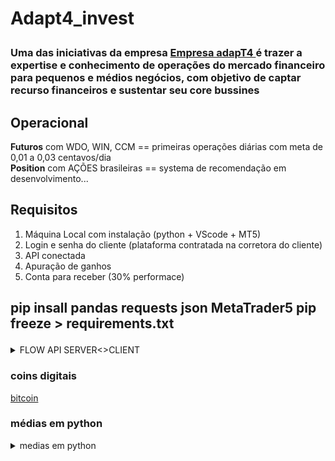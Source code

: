<h1>Adapt4_invest<p>
  <h3> Uma das iniciativas da empresa <a href="http://www.adapt4.com.br"> Empresa adapT4 </a> é trazer a expertise e conhecimento de operações do mercado financeiro para pequenos e médios negócios, com objetivo de captar recurso financeiros e sustentar seu core bussines </h3>
</h1> 

<h2> Operacional </h2>
<div> <strong>Futuros</strong> com WDO, WIN, CCM == primeiras operações diárias com meta de 0,01 a 0,03 centavos/dia </div>
<div> <strong>Position</strong> com AÇÕES brasileiras == systema de recomendação em desenvolvimento... </div>
</h3>

<h2> Requisitos </h2>
  <ol>
    <li> Máquina Local com instalação (python + VScode + MT5) </li>
    <li> Login e senha do cliente (plataforma contratada na corretora do cliente) </li>
    <li> API conectada </li>
    <li> Apuração de ganhos </li>
    <li> Conta para receber (30% performace) </li>   
  </ol>  
<h2>

pip insall pandas requests json MetaTrader5
pip freeze > requirements.txt
</h2>

<details>
     <summary> FLOW API SERVER<>CLIENT </summary>
    
```mermaid
graph LR;
máqBroker --> post_jsonOrdem;
post_jsonOrdem --> Server_ou_Local;

MáqClient--> get_jsonOrdem;
get_jsonOrdem--> Server_ou_Local;
Server_ou_Local --> dados_API_atual;
dados_API_atual --> response_json;
response_json --> MáqClient;
MáqClient --> atualiza_DEF_Orden;
atualiza_DEF_Orden --> send_Ordem_MT5;
send_Ordem_MT5 --> plataforma_MT5;

```
</details>
</details>

### coins digitais
[bitcoin](https://www.coingecko.com/pt/api/pricing)

### médias em python

<details>
     <summary> medias em python </summary>
    
```
mme = (price1_mme_anterior) * (2/n + 1) + mme_anterior
n   = periódos
mme = média móvel exponencial

medias simples == .rolling
medias expon == .ewn

[Normalização](https://medium.com/ipnet-growth-partner/padronizacao-normalizacao-dados-machine-learning-f8f29246c12)
```

<details>
     <summary> medias em python </summary>
    
```
df[] = df.groupby('col').df[].pct_change()
df[] = df.groupby('col').df[].shift(-1)
df[] = df.groupby('data')["pontos"].rank(ascending = True (decrescente) | False (crescente)
df[df['data'] == "yyyy-mm-dd"].sort_values('rank_final').head(5)

analise >> volume de vendas e compras acumulada
analise >> soma das variações do volume (sinóide)
df[coluna] = Serie = var.to_frame()
frame[] = (1 + frame[]).cumprod() - 1
qs.extend+pandas()
frame.index = pd.to_datatime(frame.index)

### function para series temporais
[maniputando series](https://www.datacamp.com/pt/tutorial/pandas-resample-asfreq)
[GRÍFICO EM CANVA+PYTHON](https://usandopy.com/humix/video/Epl9wOYQYH2)
```
